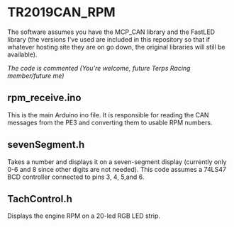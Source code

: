 # TR2019CAN_RPM

The software assumes you have the MCP_CAN library and the FastLED library (the versions I've used are included in this
repository so that if whatever hosting site they are on go down, the original libraries will still be available).

*The code is commented (You're welcome, future Terps Racing member/future me)*

## rpm_receive.ino
This is the main Arduino ino file. It is responsible for reading the CAN messages from the PE3 and converting them to 
usable RPM numbers.

## sevenSegment.h
Takes a number and displays it on a seven-segment display (currently only 0-6 and 8 since other digits are not needed). 
This code assumes a 74LS47 BCD controller connected to pins 3, 4, 5,and 6.

## TachControl.h
Displays the engine RPM on a 20-led RGB LED strip.
